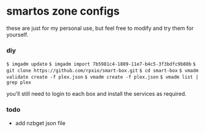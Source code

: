 # smartos zone configs

these are just for my personal use, but feel free to modify and try them for yourself.

### diy
`$ imgadm update`
`$ imgadm import 7b5981c4-1889-11e7-b4c5-3f3bdfc9b88b`
`$ git clone https://github.com/rpxio/smart-box.git`
`$ cd smart-box`
`$ vmadm validate create -f plex.json`
`$ vmadm create -f plex.json`
`$ vmadm list | grep plex`

you'll still need to login to each box and install the services as required.

### todo
- add nzbget json file
